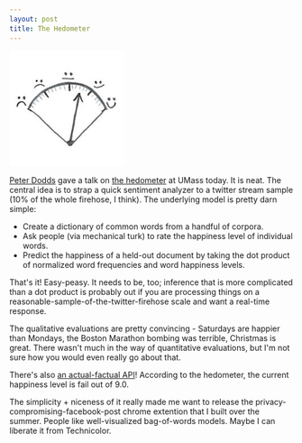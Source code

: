 ```yaml
---
layout: post
title: The Hedometer
---
```

<a href="http://hedonometer.org/"><img class="post-lead-image-right" src="/images/hedonometer.jpeg"/></a>

<script type="text/javascript">
$.jsonp({
	url: 'http://hedonometer.org/api/v1/timeseries/?format=json&offset=2187',
	success: function(data) { $(document).ready(function() {
		var happiness = data.objects[data.objects.length - 1].happiness;
		console.log(happiness);
		$('#happy').text(happiness);
		})}
	});
</script>


[Peter Dodds](http://www.uvm.edu/~pdodds/index.html) gave a talk on [the hedometer](http://hedonometer.org/) at UMass today.  It is neat.  The central idea is to strap a quick sentiment analyzer to a twitter stream sample (10% of the whole firehose, I think).  The underlying model is pretty darn simple:

* Create a dictionary of common words from a handful of corpora.
* Ask people (via mechanical turk) to rate the happiness level of individual words.
* Predict the happiness of a held-out document by taking the dot product of normalized word frequencies and word happiness levels.

That's it! Easy-peasy.  It needs to be, too; inference that is more complicated than a dot product is probably out if you are processing things on a reasonable-sample-of-the-twitter-firehose scale and want a real-time response.

The qualitative evaluations are pretty convincing - Saturdays are happier than Mondays, the Boston Marathon bombing was terrible, Christmas is great.  There wasn't much in the way of quantitative evaluations, but I'm not sure how you would even really go about that.

There's also [an actual-factual API](http://hedonometer.org/api.html)!  According to the hedometer, the current happiness level is <span id="happy" class="text-success">fail</span> out of 9.0.

The simplicity + niceness of it really made me want to release the privacy-compromising-facebook-post chrome extention that I built over the summer.  People like well-visualized bag-of-words models.  Maybe I can liberate it from Technicolor.

	
